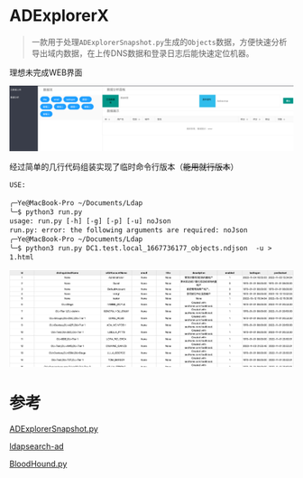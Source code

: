 # ADExplorerX

>一款用于处理`ADExplorerSnapshot.py`生成的`Objects`数据，方便快速分析导出域内数据，在上传DNS数据和登录日志后能快速定位机器。

理想未完成WEB界面

![](./img/1.png)

经过简单的几行代码组装实现了临时命令行版本（~~能用就行版本~~）


```
USE:

╭─Ye@MacBook-Pro ~/Documents/Ldap 
╰─$ python3 run.py                                                      
usage: run.py [-h] [-g] [-p] [-u] noJson
run.py: error: the following arguments are required: noJson
╭─Ye@MacBook-Pro ~/Documents/Ldap 
╰─$ python3 run.py DC1.test.local_1667736177_objects.ndjson  -u > 1.html 
```

![](./img/2.png)


# 参考

[ADExplorerSnapshot.py](https://github.com/c3c/ADExplorerSnapshot.py/)

[ldapsearch-ad](https://github.com/yaap7/ldapsearch-ad)

[BloodHound.py](https://github.com/fox-it/BloodHound.py)